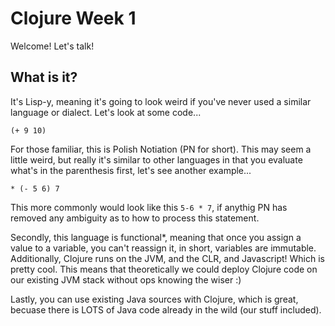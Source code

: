 Clojure Week 1
=====

Welcome! Let's talk!

What is it?
----

It's Lisp-y, meaning it's going to look weird if you've never used a similar language or dialect. Let's look at some code...

    (+ 9 10)

For those familiar, this is Polish Notiation (PN for short). This may seem a little weird, but really it's similar to other languages in that you evaluate what's in the parenthesis first, let's see another example...

    * (- 5 6) 7

This more commonly would look like this `5-6 * 7`, if anythig PN has removed any ambiguity as to how to process this statement. 

Secondly, this language is functional*, meaning that once you assign a value to a variable, you can't reassign it, in short, variables are immutable. Additionally, Clojure runs on the JVM, and the CLR, and Javascript! Which is pretty cool. This means that theoretically we could deploy Clojure code on our existing JVM stack without ops knowing the wiser :)

Lastly, you can use existing Java sources with Clojure, which is great, becuase there is LOTS of Java code already in the wild (our stuff included).